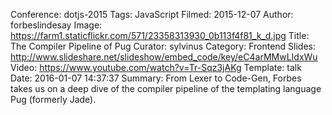 Conference: dotjs-2015
Tags: JavaScript
Filmed: 2015-12-07
Author: forbeslindesay
Image: https://farm1.staticflickr.com/571/23358313930_0b113f4f81_k_d.jpg
Title: The Compiler Pipeline of Pug
Curator: sylvinus
Category: Frontend
Slides: http://www.slideshare.net/slideshow/embed_code/key/eC4arMMwLIdxWu
Video: https://www.youtube.com/watch?v=Tr-Sqz3jAKg
Template: talk
Date: 2016-01-07 14:37:37
Summary: From Lexer to Code-Gen, Forbes takes us on a deep dive of the compiler pipeline of the templating language Pug (formerly Jade).